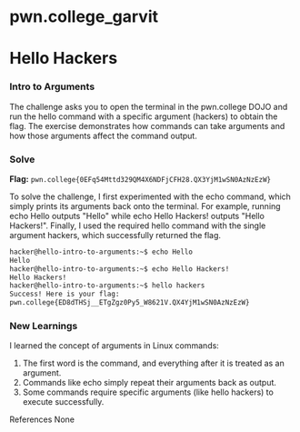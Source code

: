 # pwn.college_garvit

# Hello Hackers

### Intro to Arguments

The challenge asks you to open the terminal in the pwn.college DOJO and run the hello command with a specific argument (hackers) to obtain the flag. The exercise demonstrates how commands can take arguments and how those arguments affect the command output.

### Solve

**Flag:** `pwn.college{0EFq54Mttd329QM4X6NDFjCFH28.QX3YjM1wSN0AzNzEzW}`

To solve the challenge, I first experimented with the echo command, which simply prints its arguments back onto the terminal. For example, running echo Hello outputs "Hello" while echo Hello Hackers! outputs "Hello Hackers!". Finally, I used the required hello command with the single argument hackers, which successfully returned the flag.

```bash
hacker@hello-intro-to-arguments:~$ echo Hello
Hello
hacker@hello-intro-to-arguments:~$ echo Hello Hackers!
Hello Hackers!
hacker@hello-intro-to-arguments:~$ hello hackers
Success! Here is your flag:
pwn.college{ED8dTHSj__ETgZgz0Py5_W8621V.QX4YjM1wSN0AzNzEzW}
```

### New Learnings
I learned the concept of arguments in Linux commands:
1. The first word is the command, and everything after it is treated as an argument.
2. Commands like echo simply repeat their arguments back as output.
3. Some commands require specific arguments (like hello hackers) to execute successfully.

References
None
